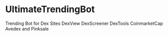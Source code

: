 # UltimateTrendingBot
Trending Bot for Dex Sites DexView DexScreener DexTools CoinmarketCap Avedex and Pinksale
